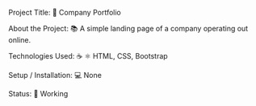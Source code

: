 Project Title: 📛
Company Portfolio

About the Project: 📚
A simple landing page of a company operating out online.

Technologies Used: ☕️ ⚛️
HTML, CSS, Bootstrap

Setup / Installation: 💻
None

Status: 📶
Working

